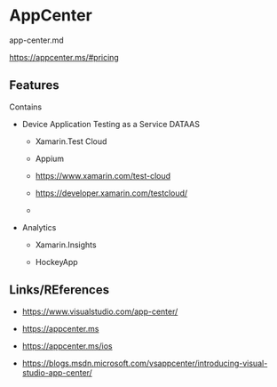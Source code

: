 # AppCenter

app-center.md

https://appcenter.ms/#pricing

## Features

Contains

*	Device Application Testing as a Service DATAAS

	*	Xamarin.Test Cloud
	
	*	Appium

	*	https://www.xamarin.com/test-cloud
	
	*	https://developer.xamarin.com/testcloud/
	
	*	

*	Analytics

	*	Xamarin.Insights
	
	*	HockeyApp
	
	
## Links/REferences

*	https://www.visualstudio.com/app-center/
*	https://appcenter.ms
*	https://appcenter.ms/ios

*	https://blogs.msdn.microsoft.com/vsappcenter/introducing-visual-studio-app-center/